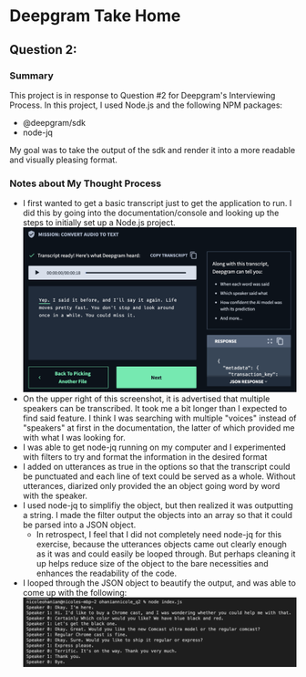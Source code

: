 # Deepgram Take Home
## Question 2:

### Summary

This project is in response to Question #2 for Deepgram's Interviewing Process. In this project, I used Node.js and the following NPM packages:

* @deepgram/sdk
* node-jq

My goal was to take the output of the sdk and render it into a more readable and visually pleasing format. 

### Notes about My Thought Process
* I first wanted to get a basic transcript just to get the application to run. I did this by going into the documentation/console and looking up the steps to initially set up a Node.js project.
![Screenshot of Deepgram Console](console_screenshot.png "Screenshot of Deepgram Console")
* On the upper right of this screenshot, it is advertised that multiple speakers can be transcribed. It took me a bit longer than I expected to find said feature. I think I was searching with multiple "voices" instead of "speakers" at first in the documentation, the latter of which provided me with what I was looking for. 
* I was able to get node-jq running on my computer and I experimented with filters to try and format the information in the desired format
* I added on utterances as true in the options so that the transcript could be punctuated and each line of text could be served as a whole. Without utterances, diarized only provided the an object going word by word with the speaker.
* I used node-jq to simplifiy the object, but then realized it was outputting a string. I made the filter output the objects into an array so that it could be parsed into a JSON object.
  * In retrospect, I feel that I did not completely need node-jq for this exercise, because the utterances objects came out clearly enough as it was and could easily be looped through. But perhaps cleaning it up helps reduce size of the object to the bare necessities and enhances the readability of the code.
* I looped through the JSON object to beautify the output, and was able to come up with the following:
![Screenshot of Output](output_screenshot.png "Screenshot of Output")